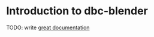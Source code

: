 # Introduction to dbc-blender

TODO: write [great documentation](http://jacobian.org/writing/what-to-write/)
